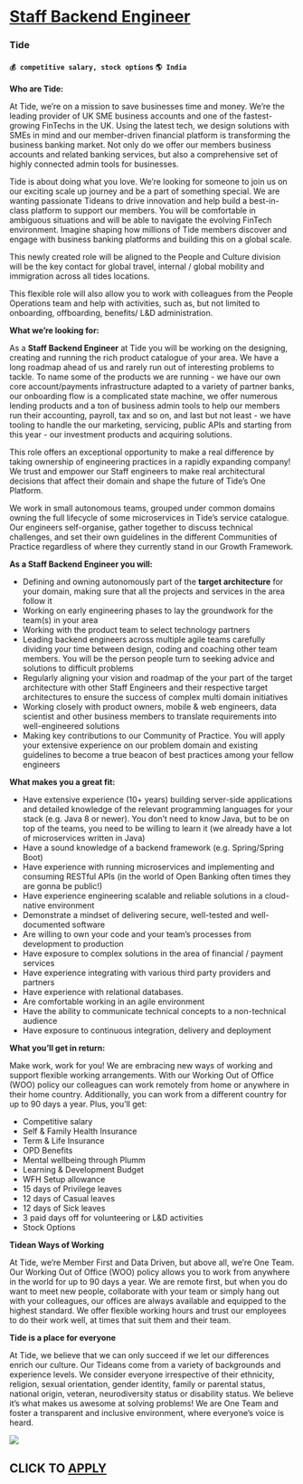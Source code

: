 # [Staff Backend Engineer](https://www.remotewlb.com/apply/staff-backend-engineer-56226)  
### Tide  
#### `💰 competitive salary, stock options` `🌎 India`  

**Who are Tide:**

At Tide, we’re on a mission to save businesses time and money. We’re the leading provider of UK SME business accounts and one of the fastest-growing FinTechs in the UK. Using the latest tech, we design solutions with SMEs in mind and our member-driven financial platform is transforming the business banking market. Not only do we offer our members business accounts and related banking services, but also a comprehensive set of highly connected admin tools for businesses.

Tide is about doing what you love. We’re looking for someone to join us on our exciting scale up journey and be a part of something special. We are wanting passionate Tideans to drive innovation and help build a best-in-class platform to support our members. You will be comfortable in ambiguous situations and will be able to navigate the evolving FinTech environment. Imagine shaping how millions of Tide members discover and engage with business banking platforms and building this on a global scale.

This newly created role will be aligned to the People and Culture division will be the key contact for global travel, internal / global mobility and immigration across all tides locations.

This flexible role will also allow you to work with colleagues from the People Operations team and help with activities, such as, but not limited to onboarding, offboarding, benefits/ L&D administration.

**What we’re looking for:**

As a **Staff Backend Engineer** at Tide you will be working on the designing, creating and running the rich product catalogue of your area. We have a long roadmap ahead of us and rarely run out of interesting problems to tackle. To name some of the products we are running - we have our own core account/payments infrastructure adapted to a variety of partner banks, our onboarding flow is a complicated state machine, we offer numerous lending products and a ton of business admin tools to help our members run their accounting, payroll, tax and so on, and last but not least - we have tooling to handle the our marketing, servicing, public APIs and starting from this year - our investment products and acquiring solutions.

This role offers an exceptional opportunity to make a real difference by taking ownership of engineering practices in a rapidly expanding company! We trust and empower our Staff engineers to make real architectural decisions that affect their domain and shape the future of Tide’s One Platform.

We work in small autonomous teams, grouped under common domains owning the full lifecycle of some microservices in Tide’s service catalogue. Our engineers self-organise, gather together to discuss technical challenges, and set their own guidelines in the different Communities of Practice regardless of where they currently stand in our Growth Framework.

**As a Staff Backend Engineer you will:**

  * Defining and owning autonomously part of the **target architecture** for your domain, making sure that all the projects and services in the area follow it
  * Working on early engineering phases to lay the groundwork for the team(s) in your area
  * Working with the product team to select technology partners
  * Leading backend engineers across multiple agile teams carefully dividing your time between design, coding and coaching other team members. You will be the person people turn to seeking advice and solutions to difficult problems
  * Regularly aligning your vision and roadmap of the your part of the target architecture with other Staff Engineers and their respective target architectures to ensure the success of complex multi domain initiatives 
  * Working closely with product owners, mobile & web engineers, data scientist and other business members to translate requirements into well-engineered solutions
  * Making key contributions to our Community of Practice. You will apply your extensive experience on our problem domain and existing guidelines to become a true beacon of best practices among your fellow engineers

**What makes you a great fit:**

  * Have extensive experience (10+ years) building server-side applications and detailed knowledge of the relevant programming languages for your stack (e.g. Java 8 or newer). You don’t need to know Java, but to be on top of the teams, you need to be willing to learn it (we already have a lot of microservices written in Java) 
  * Have a sound knowledge of a backend framework (e.g. Spring/Spring Boot)
  * Have experience with running microservices and implementing and consuming RESTful APIs (in the world of Open Banking often times they are gonna be public!)
  * Have experience engineering scalable and reliable solutions in a cloud-native environment
  * Demonstrate a mindset of delivering secure, well-tested and well-documented software
  * Are willing to own your code and your team’s processes from development to production
  * Have exposure to complex solutions in the area of financial / payment services 
  * Have experience integrating with various third party providers and partners
  * Have experience with relational databases.
  * Are comfortable working in an agile environment
  * Have the ability to communicate technical concepts to a non-technical audience
  * Have exposure to continuous integration, delivery and deployment

**What you’ll get in return:**

Make work, work for you! We are embracing new ways of working and support flexible working arrangements. With our Working Out of Office (WOO) policy our colleagues can work remotely from home or anywhere in their home country. Additionally, you can work from a different country for up to 90 days a year. Plus, you’ll get:

  * Competitive salary
  * Self & Family Health Insurance
  * Term & Life Insurance
  * OPD Benefits
  * Mental wellbeing through Plumm
  * Learning & Development Budget
  * WFH Setup allowance
  * 15 days of Privilege leaves
  * 12 days of Casual leaves
  * 12 days of Sick leaves
  * 3 paid days off for volunteering or L&D activities
  * Stock Options 

**Tidean Ways of Working**

At Tide, we’re Member First and Data Driven, but above all, we’re One Team. Our Working Out of Office (WOO) policy allows you to work from anywhere in the world for up to 90 days a year. We are remote first, but when you do want to meet new people, collaborate with your team or simply hang out with your colleagues, our offices are always available and equipped to the highest standard. We offer flexible working hours and trust our employees to do their work well, at times that suit them and their team.

**Tide is a place for everyone**

At Tide, we believe that we can only succeed if we let our differences enrich our culture. Our Tideans come from a variety of backgrounds and experience levels. We consider everyone irrespective of their ethnicity, religion, sexual orientation, gender identity, family or parental status, national origin, veteran, neurodiversity status or disability status. We believe it’s what makes us awesome at solving problems! We are One Team and foster a transparent and inclusive environment, where everyone’s voice is heard.

![](https://remotive.com/job/track/1899091/blank.gif?source=public_api)  
## CLICK TO [APPLY](https://www.remotewlb.com/apply/staff-backend-engineer-56226)

